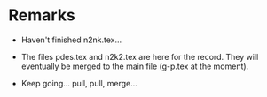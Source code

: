 Remarks
=======

* Haven't finished n2nk.tex...

* The files pdes.tex and n2k2.tex are here for the record. They will
  eventually be merged to the main file (g-p.tex at the moment).

* Keep going... pull, pull, merge...
